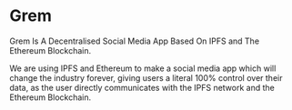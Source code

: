 # Grem

Grem Is A Decentralised Social Media App Based On IPFS and The Ethereum Blockchain.

We are using IPFS and Ethereum to make a social media app which will change the industry forever, giving users a literal 100% control over their data, as the user directly communicates with the IPFS network and the Ethereum Blockchain.
